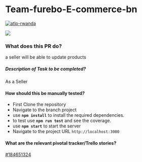 # Team-furebo-E-commerce-bn

[![atlp-rwanda](https://circleci.com/gh/atlp-rwanda/Team-furebo-E-commerce-bn.svg?style=svg)](https://app.circleci.com/pipelines/github/atlp-rwanda)

[![](https://img.shields.io/badge/Checked_by-Hound-a873d1.svg)](https://houndci.com)

### **What does this PR do?**
a seller will be able to update products
##### **Description of Task to be completed?**
As a Seller

#### How should this be manually tested?
- First Clone the repository  
- Navigate to the branch project 
- use **`npm install`** to install the required dependencies.
- to test use **`npm run test`** and see the coverage.
- use **`npm start`** to start the server
- Navigate to the project URL `http://localhost:3000`

#### What are the relevant pivotal tracker/Trello stories?
[#184651324](https://www.pivotaltracker.com/n/projects/2633635)


